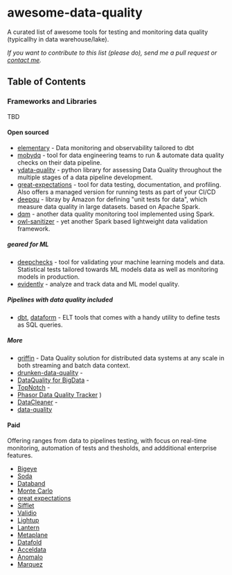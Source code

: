 # awesome-data-quality

A curated list of awesome tools for testing and monitoring data quality (typicallhy in data warehouse/lake).

_If you want to contribute to this list (please do), send me a pull request or [contact me](https://mobile.twitter.com/orikabeli)._



## Table of Contents

### Frameworks and Libraries
<!-- MarkdownTOC depth=4 -->
TBD
<!-- /MarkdownTOC -->

#### Open sourced
* [elementary](https://github.com/elementary-data/elementary) - Data monitoring and observability tailored to dbt
* [mobydq](https://github.com/ubisoft/mobydq) -  tool for data engineering teams to run & automate data quality checks on their data pipeline.
* [ydata-quality](https://github.com/ydataai/ydata-quality) - python library for assessing Data Quality throughout the multiple stages of a data pipeline development.
* [great-expectations](https://github.com/great-expectations/great_expectations) - tool for data testing, documentation, and profiling. Also offers a managed version for running tests as part of your CI/CD
* [deepqu](https://github.com/awslabs/python-deequ) - libray by Amazon for defining "unit tests for data", which measure data quality in large datasets.  based on Apache Spark.
* [dqm](https://github.com/piotr-kalanski/data-quality-monitoring) - another data quality monitoring tool implemented using Spark.
* [owl-sanitizer](https://github.com/ronald-smith-angel/owl-data-sanitizer) - yet another Spark based lightweight data validation framework.


##### geared for ML
* [deepchecks](https://github.com/deepchecks/deepchecks) - tool for validating your machine learning models and data. Statistical tests tailored towards ML models data as well as monitoring models in production.
* [evidently](https://github.com/evidentlyai/evidently) - analyze and track data and ML model quality.


##### Pipelines with data quality included
* [dbt](https://docs.getdbt.com/docs/building-a-dbt-project/tests), [dataform](https://dataform.co/blog/data-assertions) - ELT tools that comes with a handy utility to define tests as SQL queries.


##### More 
* [griffin](https://github.com/apache/griffin) - Data Quality solution for distributed data systems at any scale in both streaming and batch data context. 
* [drunken-data-quality](https://github.com/FRosner/drunken-data-quality) - 
* [DataQuality for BigData](https://github.com/agile-lab-dev/DataQuality) -
* [TopNotch](https://github.com/blackrock/TopNotch) -
* [Phasor Data Quality Tracker](https://github.com/GridProtectionAlliance/pdqtracker) )
* [DataCleaner](https://github.com/datacleaner/DataCleaner) - 
* [data-quality](https://github.com/Talend/data-quality) 


#### Paid
Offering ranges from data to pipelines testing, with focus on real-time monitoring, automation of tests and thesholds, and addditional enterprise features.
* [Bigeye](www.bigeye.com)
* [Soda](www.soda.io)
* [Databand](databand.ai)
* [Monte Carlo](www.montecarlodata.com)
* [great expectations](greatexpectations.io)
* [Sifflet](www.siffletapp.com)
* [Validio](www.validio.io)
* [Lightup](www.lightup.ai)
* [Lantern](www.lantern.so)
* [Metaplane](metaplane.dev)
* [Datafold](www.datafold.com)
* [Acceldata](www.acceldata.io)
* [Anomalo](www.anomalo.com)
* [Marquez](marquezproject.github.io)
